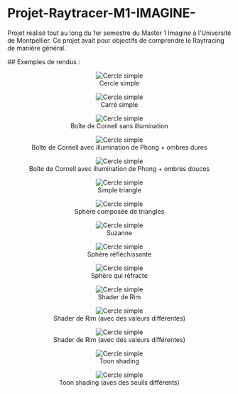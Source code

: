 # Projet-Raytracer-M1-IMAGINE-



Projet réalisé tout au long du 1er semestre du Master 1 Imagine à l'Université de Montpellier. Ce projet avait pour objectifs de comprendre le Raytracing de manière général.



\## Exemples de rendus :

<center><figure>   <img src="screens/1.png" alt="Cercle simple">   <figcaption>Cercle simple</figcaption> </figure> </center>

<center><figure>   <img src="screens/2_R.PNG" alt="Cercle simple">   <figcaption>Carré simple</figcaption> </figure> </center>

<center><figure>   <img src="screens/CB1.PNG" alt="Cercle simple">   <figcaption>Boîte de Cornell sans illumination</figcaption> </figure> </center>

<center><figure>   <img src="screens/PO1.PNG" alt="Cercle simple">   <figcaption>Boîte de Cornell avec illumination de Phong + ombres dures</figcaption> </figure> </center>

<center><figure>   <img src="screens/BP1.PNG" alt="Cercle simple">   <figcaption>Boîte de Cornell avec illumination de Phong + ombres douces</figcaption> </figure> </center>

<center><figure>   <img src="screens/M1.PNG" alt="Cercle simple">   <figcaption>Simple triangle</figcaption> </figure> </center>

<center><figure>   <img src="screens/M2.PNG" alt="Cercle simple">   <figcaption>Sphère composée de triangles</figcaption> </figure> </center>

<center><figure>   <img src="screens/M3.PNG" alt="Cercle simple">   <figcaption>Suzanne</figcaption> </figure> </center>

<center><figure>   <img src="screens/R1.PNG" alt="Cercle simple">   <figcaption>Sphère réfléchissante</figcaption> </figure> </center>

<center><figure>   <img src="screens/R2.PNG" alt="Cercle simple">   <figcaption>Sphère qui réfracte</figcaption> </figure> </center>

<center><figure>   <img src="screens/RM1.PNG" alt="Cercle simple">   <figcaption>Shader de Rim</figcaption> </figure> </center>

<center><figure>   <img src="screens/RM2.PNG" alt="Cercle simple">   <figcaption>Shader de Rim (avec des valeurs différentes)</figcaption> </figure> </center>

<center><figure>   <img src="screens/RM3.PNG" alt="Cercle simple">   <figcaption>Shader de Rim (avec des valeurs différentes)</figcaption> </figure> </center>

<center><figure>   <img src="screens/TN1.PNG" alt="Cercle simple">   <figcaption>Toon shading</figcaption> </figure> </center>

<center><figure>   <img src="screens/TN2.PNG" alt="Cercle simple">   <figcaption>Toon shading (aves des seuils différents)</figcaption> </figure> </center>